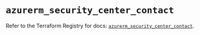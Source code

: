 # `azurerm_security_center_contact`

Refer to the Terraform Registry for docs: [`azurerm_security_center_contact`](https://registry.terraform.io/providers/hashicorp/azurerm/4.37.0/docs/resources/security_center_contact).
